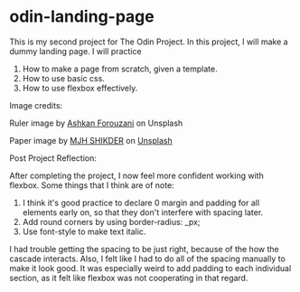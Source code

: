 # odin-landing-page

This is my second project for The Odin Project. In this project, I will
make a dummy landing page. I will practice

1. How to make a page from scratch, given a template.
2. How to use basic css.
3. How to use flexbox effectively.

Image credits:

Ruler image by <a href="https://unsplash.com/photos/blue-pen-on-black-surface-11YQuWPQ9Bw">Ashkan Forouzani</a> on Unsplash

Paper image by <a href="https://unsplash.com/@mjh_shikder?utm_content=creditCopyText&utm_medium=referral&utm_source=unsplash">MJH SHIKDER</a> on <a href="https://unsplash.com/photos/white-printer-paper-on-white-surface-sWaBlk7OWrE?utm_content=creditCopyText&utm_medium=referral&utm_source=unsplash">Unsplash</a>
      

Post Project Reflection:

After completing the project, I now feel more confident working with
flexbox. Some things that I think are of note:

1. I think it's good practice to declare 0 margin and padding for all
elements early on, so that they don't interfere with spacing later.
2. Add round corners by using border-radius: _px;
3. Use font-style to make text italic.

I had trouble getting the spacing to be just right, because of the
how the cascade interacts. Also, I felt like I had to do all of the
spacing manually to make it look good. It was especially weird to 
add padding to each individual section, as it felt like flexbox was
not cooperating in that regard.